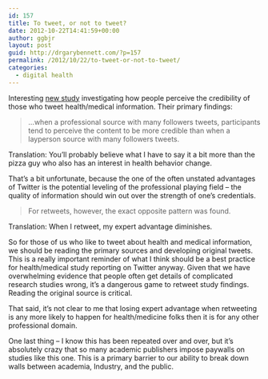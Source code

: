 ```yaml
---
id: 157
title: To tweet, or not to tweet?
date: 2012-10-22T14:41:59+00:00
author: ggbjr
layout: post
guid: http://drgarybennett.com/?p=157
permalink: /2012/10/22/to-tweet-or-not-to-tweet/
categories:
  - digital health
---
```

Interesting [new study](http://www.tandfonline.com/action/mobileChoice?originalRequestUri=%2Fdoi%2Fabs%2F10.1080%2F10410236.2012.700391%3FjournalCode%3Dhhth20&userInterface=mobile) investigating how people perceive the credibility of those who tweet health/medical information. Their primary findings:

> &#8230;when a professional source with many followers tweets, participants tend to perceive the content to be more credible than when a layperson source with many followers tweets.

Translation: You&#8217;ll probably believe what I have to say it a bit more than the pizza guy who also has an interest in health behavior change. 

That&#8217;s a bit unfortunate, because the one of the often unstated advantages of Twitter is the potential leveling of the professional playing field &#8211; the quality of information should win out over the strength of one&#8217;s credentials.

> For retweets, however, the exact opposite pattern was found. 

Translation: When I retweet, my expert advantage diminishes. 

So for those of us who like to tweet about health and medical information, we should be reading the primary sources and developing original tweets. This is a really important reminder of what I think should be a best practice for health/medical study reporting on Twitter anyway. Given that we have overwhelming evidence that people often get details of complicated research studies wrong, it&#8217;s a dangerous game to retweet study findings. Reading the original source is critical.

That said, it&#8217;s not clear to me that losing expert advantage when retweeting is any more likely to happen for health/medicine folks then it is for any other professional domain.

One last thing &#8211; I know this has been repeated over and over, but it&#8217;s absolutely crazy that so many academic publishers impose paywalls on studies like this one. This is a primary barrier to our ability to break down walls between academia, Industry, and the public.